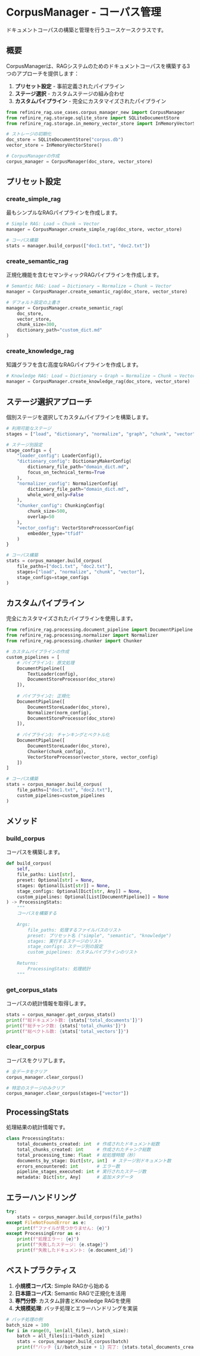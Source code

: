 # CorpusManager - コーパス管理

ドキュメントコーパスの構築と管理を行うユースケースクラスです。

## 概要

CorpusManagerは、RAGシステムのためのドキュメントコーパスを構築する3つのアプローチを提供します：

1. **プリセット設定** - 事前定義されたパイプライン
2. **ステージ選択** - カスタムステージの組み合わせ
3. **カスタムパイプライン** - 完全にカスタマイズされたパイプライン

```python
from refinire_rag.use_cases.corpus_manager_new import CorpusManager
from refinire_rag.storage.sqlite_store import SQLiteDocumentStore
from refinire_rag.storage.in_memory_vector_store import InMemoryVectorStore

# ストレージの初期化
doc_store = SQLiteDocumentStore("corpus.db")
vector_store = InMemoryVectorStore()

# CorpusManagerの作成
corpus_manager = CorpusManager(doc_store, vector_store)
```

## プリセット設定

### create_simple_rag

最もシンプルなRAGパイプラインを作成します。

```python
# Simple RAG: Load → Chunk → Vector
manager = CorpusManager.create_simple_rag(doc_store, vector_store)

# コーパス構築
stats = manager.build_corpus(["doc1.txt", "doc2.txt"])
```

### create_semantic_rag

正規化機能を含むセマンティックRAGパイプラインを作成します。

```python
# Semantic RAG: Load → Dictionary → Normalize → Chunk → Vector
manager = CorpusManager.create_semantic_rag(doc_store, vector_store)

# デフォルト設定の上書き
manager = CorpusManager.create_semantic_rag(
    doc_store, 
    vector_store,
    chunk_size=300,
    dictionary_path="custom_dict.md"
)
```

### create_knowledge_rag

知識グラフを含む高度なRAGパイプラインを作成します。

```python
# Knowledge RAG: Load → Dictionary → Graph → Normalize → Chunk → Vector
manager = CorpusManager.create_knowledge_rag(doc_store, vector_store)
```

## ステージ選択アプローチ

個別ステージを選択してカスタムパイプラインを構築します。

```python
# 利用可能なステージ
stages = ["load", "dictionary", "normalize", "graph", "chunk", "vector"]

# ステージ別設定
stage_configs = {
    "loader_config": LoaderConfig(),
    "dictionary_config": DictionaryMakerConfig(
        dictionary_file_path="domain_dict.md",
        focus_on_technical_terms=True
    ),
    "normalizer_config": NormalizerConfig(
        dictionary_file_path="domain_dict.md",
        whole_word_only=False
    ),
    "chunker_config": ChunkingConfig(
        chunk_size=500,
        overlap=50
    ),
    "vector_config": VectorStoreProcessorConfig(
        embedder_type="tfidf"
    )
}

# コーパス構築
stats = corpus_manager.build_corpus(
    file_paths=["doc1.txt", "doc2.txt"],
    stages=["load", "normalize", "chunk", "vector"],
    stage_configs=stage_configs
)
```

## カスタムパイプライン

完全にカスタマイズされたパイプラインを使用します。

```python
from refinire_rag.processing.document_pipeline import DocumentPipeline
from refinire_rag.processing.normalizer import Normalizer
from refinire_rag.processing.chunker import Chunker

# カスタムパイプラインの作成
custom_pipelines = [
    # パイプライン1: 原文処理
    DocumentPipeline([
        TextLoader(config),
        DocumentStoreProcessor(doc_store)
    ]),
    
    # パイプライン2: 正規化
    DocumentPipeline([
        DocumentStoreLoader(doc_store),
        Normalizer(norm_config),
        DocumentStoreProcessor(doc_store)
    ]),
    
    # パイプライン3: チャンキングとベクトル化
    DocumentPipeline([
        DocumentStoreLoader(doc_store),
        Chunker(chunk_config),
        VectorStoreProcessor(vector_store, vector_config)
    ])
]

# コーパス構築
stats = corpus_manager.build_corpus(
    file_paths=["doc1.txt", "doc2.txt"],
    custom_pipelines=custom_pipelines
)
```

## メソッド

### build_corpus

コーパスを構築します。

```python
def build_corpus(
    self,
    file_paths: List[str],
    preset: Optional[str] = None,
    stages: Optional[List[str]] = None,
    stage_configs: Optional[Dict[str, Any]] = None,
    custom_pipelines: Optional[List[DocumentPipeline]] = None
) -> ProcessingStats:
    """
    コーパスを構築する
    
    Args:
        file_paths: 処理するファイルパスのリスト
        preset: プリセット名 ("simple", "semantic", "knowledge")
        stages: 実行するステージのリスト
        stage_configs: ステージ別の設定
        custom_pipelines: カスタムパイプラインのリスト
        
    Returns:
        ProcessingStats: 処理統計
    """
```

### get_corpus_stats

コーパスの統計情報を取得します。

```python
stats = corpus_manager.get_corpus_stats()
print(f"総ドキュメント数: {stats['total_documents']}")
print(f"総チャンク数: {stats['total_chunks']}")
print(f"総ベクトル数: {stats['total_vectors']}")
```

### clear_corpus

コーパスをクリアします。

```python
# 全データをクリア
corpus_manager.clear_corpus()

# 特定のステージのみクリア
corpus_manager.clear_corpus(stages=["vector"])
```

## ProcessingStats

処理結果の統計情報です。

```python
class ProcessingStats:
    total_documents_created: int  # 作成されたドキュメント総数
    total_chunks_created: int     # 作成されたチャンク総数
    total_processing_time: float  # 総処理時間（秒）
    documents_by_stage: Dict[str, int]  # ステージ別ドキュメント数
    errors_encountered: int       # エラー数
    pipeline_stages_executed: int # 実行されたステージ数
    metadata: Dict[str, Any]      # 追加メタデータ
```

## エラーハンドリング

```python
try:
    stats = corpus_manager.build_corpus(file_paths)
except FileNotFoundError as e:
    print(f"ファイルが見つかりません: {e}")
except ProcessingError as e:
    print(f"処理エラー: {e}")
    print(f"失敗したステージ: {e.stage}")
    print(f"失敗したドキュメント: {e.document_id}")
```

## ベストプラクティス

1. **小規模コーパス**: Simple RAGから始める
2. **日本語コーパス**: Semantic RAGで正規化を活用
3. **専門分野**: カスタム辞書とKnowledge RAGを使用
4. **大規模処理**: バッチ処理とエラーハンドリングを実装

```python
# バッチ処理の例
batch_size = 100
for i in range(0, len(all_files), batch_size):
    batch = all_files[i:i+batch_size]
    stats = corpus_manager.build_corpus(batch)
    print(f"バッチ {i//batch_size + 1} 完了: {stats.total_documents_created} 文書")
```